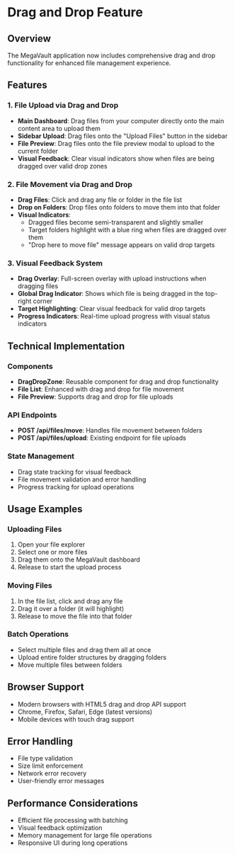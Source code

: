 # Drag and Drop Feature

## Overview
The MegaVault application now includes comprehensive drag and drop functionality for enhanced file management experience.

## Features

### 1. File Upload via Drag and Drop
- **Main Dashboard**: Drag files from your computer directly onto the main content area to upload them
- **Sidebar Upload**: Drag files onto the "Upload Files" button in the sidebar
- **File Preview**: Drag files onto the file preview modal to upload to the current folder
- **Visual Feedback**: Clear visual indicators show when files are being dragged over valid drop zones

### 2. File Movement via Drag and Drop
- **Drag Files**: Click and drag any file or folder in the file list
- **Drop on Folders**: Drop files onto folders to move them into that folder
- **Visual Indicators**: 
  - Dragged files become semi-transparent and slightly smaller
  - Target folders highlight with a blue ring when files are dragged over them
  - "Drop here to move file" message appears on valid drop targets

### 3. Visual Feedback System
- **Drag Overlay**: Full-screen overlay with upload instructions when dragging files
- **Global Drag Indicator**: Shows which file is being dragged in the top-right corner
- **Target Highlighting**: Clear visual feedback for valid drop targets
- **Progress Indicators**: Real-time upload progress with visual status indicators

## Technical Implementation

### Components
- **DragDropZone**: Reusable component for drag and drop functionality
- **File List**: Enhanced with drag and drop for file movement
- **File Preview**: Supports drag and drop for file uploads

### API Endpoints
- **POST /api/files/move**: Handles file movement between folders
- **POST /api/files/upload**: Existing endpoint for file uploads

### State Management
- Drag state tracking for visual feedback
- File movement validation and error handling
- Progress tracking for upload operations

## Usage Examples

### Uploading Files
1. Open your file explorer
2. Select one or more files
3. Drag them onto the MegaVault dashboard
4. Release to start the upload process

### Moving Files
1. In the file list, click and drag any file
2. Drag it over a folder (it will highlight)
3. Release to move the file into that folder

### Batch Operations
- Select multiple files and drag them all at once
- Upload entire folder structures by dragging folders
- Move multiple files between folders

## Browser Support
- Modern browsers with HTML5 drag and drop API support
- Chrome, Firefox, Safari, Edge (latest versions)
- Mobile devices with touch drag support

## Error Handling
- File type validation
- Size limit enforcement
- Network error recovery
- User-friendly error messages

## Performance Considerations
- Efficient file processing with batching
- Visual feedback optimization
- Memory management for large file operations
- Responsive UI during long operations
